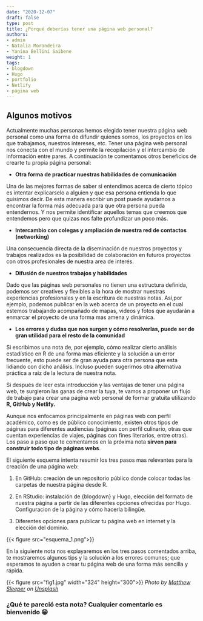 ```yaml
---
date: "2020-12-07"
draft: false
type: post
title: ¿Porqué deberías tener una página web personal?
authors: 
- admin
- Natalia Morandeira 
- Yanina Bellini Saibene
weight: 1
tags:
- blogdown
- Hugo
- portfolio
- Netlify
- página web
---
```

## Algunos motivos  

Actualmente muchas personas hemos elegido tener nuestra página web personal como una forma de difundir quienes somos, los proyectos en los que trabajamos, nuestros intereses, etc. Tener una página web personal nos conecta con el mundo y permite la recopilación y el intercambio de información entre pares. A continuación te comentamos otros beneficios de crearte tu propia página personal:

+ **Otra forma de practicar nuestras habilidades de comunicación** 

Una de las mejores formas de saber si entendimos acerca de cierto tópico es intentar explicarselo a alguien y que esa persona entienda lo que quisimos decir. De esta manera escribir un post puede ayudarnos a encontrar la forma más adecuada para que otra persona pueda entendernos. Y nos permite identificar aquellos temas que creemos que entendemos pero que quizas nos falte profundizar un poco más.

+ **Intercambio con colegas y ampliación de nuestra red de contactos (networking)** 

Una consecuencia directa de la diseminación de nuestros proyectos y trabajos realizados es la posibilidad de colaboración en futuros proyectos con otros profesionales de nuestra area de interés.

+ **Difusión de nuestros trabajos y habilidades** 

Dado que las páginas web personales no tienen una estructura definida, podemos ser creatives y flexibles a la hora de mostrar nuestras experiencias profesionales y en la escritura de nuestras notas. Así,por ejemplo, podemos publicar en la web acerca de un proyecto en el cual estemos trabajando acompañado de mapas, videos y fotos que ayudarán a enmarcar el proyecto de una forma mas amena y dinámica.

+ **Los errores y dudas que nos surgen y cómo resolverlas, puede ser de gran utilidad para el resto de la comunidad** 

Si escribimos una nota de, por ejemplo, cómo realizar cierto análisis estadístico en R de una forma mas eficiente y la solución a un error frecuente, esto puede ser de gran ayuda para otra persona que esta lidiando con dicho análisis. Incluso pueden sugerirnos otra alternativa práctica a raiz de la lectura de nuestra nota.

Si después de leer esta introducción y las ventajas de tener una página web, te surgieron las ganas de crear la tuya, te vamos a proponer un flujo de trabajo para crear una página web personal de formar gratuita utilizando **R, GitHub y Netlify.**

Aunque nos enfocamos principalmente en páginas web con perfil académico, como es de público conocimiento, existen otros tipos de páginas para diferentes audiencias (páginas con perfil culinario, otras que cuentan experiencias de viajes, páginas con fines literarios, entre otras). Los paso a paso que te comentamos en la próxima nota **sirven para construir todo tipo de páginas webs**.

El siguiente esquema intenta resumir los tres pasos mas relevantes para la creación de una página web:

1. En GitHub: creación de un repositorio público donde colocar todas las carpetas de nuestra página desde R.

2. En RStudio: instalación de {blogdown} y Hugo, elección del formato de nuestra página a partir de las diferentes opciones ofrecidas por Hugo. Configuracion de la página y cómo hacerla bilingüe.

3. Diferentes opciones para publicar tu página web en internet y la elección del dominio.

{{< figure src="esquema_1.png">}}

En la siguiente nota nos explayaremos en los tres pasos comentados arriba, te mostraremos algunos tips y la solución a los errores comunes; que esperamos te ayuden a crear tu página web de una forma más sencilla y rápida.

{{< figure src="fig1.jpg" width="324" height="300">}}
*<span>Photo by <a href="https://unsplash.com/@mjsleeper?utm_source=unsplash&amp;utm_medium=referral&amp;utm_content=creditCopyText">Matthew Sleeper</a> on <a href="https://unsplash.com/s/photos/begin?utm_source=unsplash&amp;utm_medium=referral&amp;utm_content=creditCopyText">Unsplash</a></span>*

### ¿Qué te pareció esta nota? Cualquier comentario es bienvenido 😁
